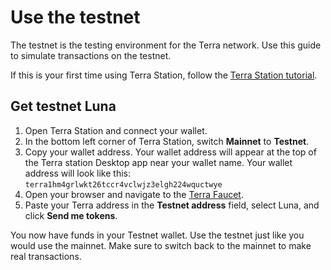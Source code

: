 # Use the testnet

The testnet is the testing environment for the Terra network. Use this guide to simulate transactions on the testnet.

If this is your first time using Terra Station, follow the [Terra Station tutorial](../get-started/terra-station-desktop.md).

## Get testnet Luna

1. Open Terra Station and connect your wallet.
2. In the bottom left corner of Terra Station, switch **Mainnet** to **Testnet**.
2. Copy your wallet address. Your wallet address will appear at the top of the Terra station Desktop app near your wallet name. Your wallet address will look like this: `terra1hm4grlwkt26tccr4vclwjz3elgh224wquctwye`
3. Open your browser and navigate to the [Terra Faucet](https://faucet.terra.money).
4. Paste your Terra address in the **Testnet address** field, select Luna, and click **Send me tokens**.

You now have funds in your Testnet wallet. Use the testnet just like you would use the mainnet. Make sure to switch back to the mainnet to make real transactions.
